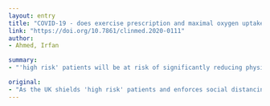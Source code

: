 ```yaml
---
layout: entry
title: "COVID-19 - does exercise prescription and maximal oxygen uptake (VO2 max) have a role in risk-stratifying patients?"
link: "https://doi.org/10.7861/clinmed.2020-0111"
author:
- Ahmed, Irfan

summary:
- "'high risk' patients will be at risk of significantly reducing physical activity levels. We explore evidence base for COVID-19-specific recommendations and exercise interventions to 'precondition' patients prior to infection. VO2 max has the potential to be used as a clinically relevant triage tool during the outbreak. The UK enforces social distancing measures to prevent deconditioning. Structured exercise programmes can be used to maintain physical activity level. This is a risk-stratifying tool."

original:
- "As the UK shields 'high risk' patients and enforces social distancing measures, patients will be at risk of significantly reducing physical activity levels. We explore the evidence base for COVID-19-specific recommendations and exercise interventions to 'precondition' patients prior to infection and appraise the role of maximal oxygen uptake (VO2 max) as a risk-stratifying triage tool. We conclude that structured exercise programmes can be used to maintain physical activity levels and prevent deconditioning and that VO2 max has the potential to be used as a clinically relevant triage tool during the COVID-19 outbreak."
---
```


